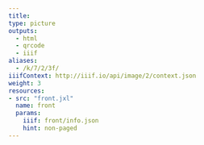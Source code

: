 ```yaml
---
title:
type: picture
outputs:
  - html
  - qrcode
  - iiif
aliases:
  - /k/7/2/3f/
iiifContext: http://iiif.io/api/image/2/context.json
weight: 3
resources:
- src: "front.jxl"
  name: front
  params:
    iiif: front/info.json
    hint: non-paged
---
```

